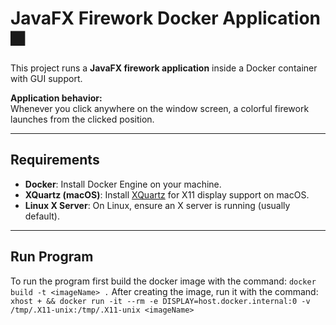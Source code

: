 # JavaFX Firework Docker Application 🎆

This project runs a **JavaFX firework application** inside a Docker container with GUI support. 

**Application behavior:**  
Whenever you click anywhere on the window screen, a colorful firework launches from the clicked position.

---

## Requirements

- **Docker**: Install Docker Engine on your machine.
- **XQuartz (macOS)**: Install [XQuartz](https://www.xquartz.org/) for X11 display support on macOS.
- **Linux X Server**: On Linux, ensure an X server is running (usually default).

---

## Run Program
To run the program first build the docker image with the command: ```docker build -t <imageName> .```
After creating the image, run it with the command: ```xhost + && docker run -it --rm -e DISPLAY=host.docker.internal:0 -v /tmp/.X11-unix:/tmp/.X11-unix <imageName>```

